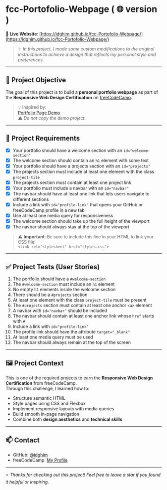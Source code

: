# fcc-Portofolio-Webpage ( 🌐 version ) 

🔗 **Live Website**: [https://idghim.github.io/fcc-Portofolio-Webpage/](https://idghim.github.io/fcc-Portofolio-Webpage/)

> ✨ *In this project, I made some custom modifications to the original instructions to achieve a design that reflects my personal style and preferences.*

---

## 🎯 Project Objective

The goal of this project is to build a **personal portfolio webpage** as part of the **Responsive Web Design Certification** on [freeCodeCamp](https://www.freecodecamp.org/).

> 💡 Inspired by:  
[Portfolio Page Demo](https://personal-portfolio.freecodecamp.rocks)  
⚠️ *Do not copy the demo project.*

---

## 📌 Project Requirements

- [x] Your portfolio should have a welcome section with an `id="welcome-section"`
- [x] The welcome section should contain an `h1` element with some text
- [x] Your portfolio should have a projects section with an `id="projects"`
- [x] The projects section must include at least one element with the class `project-tile`
- [x] The projects section must contain at least one project link
- [x] Your portfolio must include a navbar with an `id="navbar"`
- [x] The navbar should have at least one link that lets users navigate to different sections
- [x] Include a link with `id="profile-link"` that opens your GitHub or freeCodeCamp profile in a new tab
- [x] Use at least one media query for responsiveness
- [x] The welcome section should take up the full height of the viewport
- [x] The navbar should always stay at the top of the viewport

> ⚠️ **Important**: Be sure to include this line in your HTML to link your CSS file:  
> `<link rel="stylesheet" href="styles.css">`

---

## ✅ Project Tests (User Stories)

1. The portfolio should have a `#welcome-section`
2. The `#welcome-section` must include an `h1` element
3. No empty `h1` elements inside the welcome section
4. There should be a `#projects` section
5. At least one element with the class `project-tile` must be present
6. The `#projects` section must contain at least one anchor `<a>` element
7. A navbar with `id="navbar"` should be included
8. The navbar should contain at least one anchor link whose `href` starts with `#`
9. Include a link with `id="profile-link"`
10. The profile link should have the attribute `target="_blank"`
11. At least one media query must be used
12. The navbar should always remain at the top of the screen

---

## 🖼️ Project Context

This is one of the required projects to earn the **Responsive Web Design Certification** from freeCodeCamp.  
Through this challenge, I learned how to:

- Structure semantic HTML  
- Style pages using CSS and Flexbox  
- Implement responsive layouts with media queries  
- Build smooth in-page navigation  
- Combine both **design aesthetics** and **technical skills**

---

## 📫 Contact

- GitHub: [@idghim](https://github.com/idghim)  
- freeCodeCamp: [My Profile](https://www.freecodecamp.org/IchemD)

---

⭐ *Thanks for checking out this project! Feel free to leave a star if you found it helpful or inspiring.*
